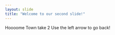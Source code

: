 ```yaml
---
layout: slide
title: "Welcome to our second slide!"
---
```

Hoooome Town take 2
Use the left arrow to go back!
